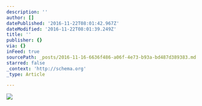 ```yaml
---
description: ''
author: []
datePublished: '2016-11-22T08:01:42.967Z'
dateModified: '2016-11-22T08:01:39.249Z'
title: ''
publisher: {}
via: {}
inFeed: true
sourcePath: _posts/2016-11-16-6636f486-a06f-4e73-b93a-bd487d389383.md
starred: false
_context: 'http://schema.org'
_type: Article

---
```

![](https://the-grid-user-content.s3-us-west-2.amazonaws.com/5d0b2b2b-1732-4ca3-805d-1c0147525727.jpg)